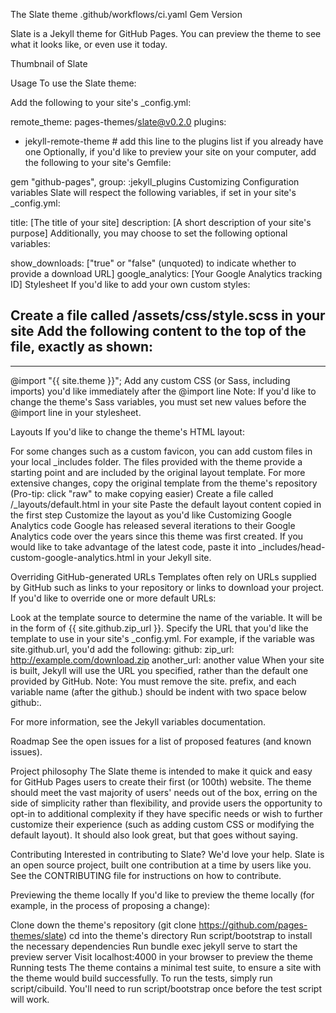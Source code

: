The Slate theme
.github/workflows/ci.yaml Gem Version

Slate is a Jekyll theme for GitHub Pages. You can preview the theme to see what it looks like, or even use it today.

Thumbnail of Slate

Usage
To use the Slate theme:

Add the following to your site's _config.yml:

remote_theme: pages-themes/slate@v0.2.0
plugins:
- jekyll-remote-theme # add this line to the plugins list if you already have one
Optionally, if you'd like to preview your site on your computer, add the following to your site's Gemfile:

gem "github-pages", group: :jekyll_plugins
Customizing
Configuration variables
Slate will respect the following variables, if set in your site's _config.yml:

title: [The title of your site]
description: [A short description of your site's purpose]
Additionally, you may choose to set the following optional variables:

show_downloads: ["true" or "false" (unquoted) to indicate whether to provide a download URL]
google_analytics: [Your Google Analytics tracking ID]
Stylesheet
If you'd like to add your own custom styles:

Create a file called /assets/css/style.scss in your site
Add the following content to the top of the file, exactly as shown:
---
---

@import "{{ site.theme }}";
Add any custom CSS (or Sass, including imports) you'd like immediately after the @import line
Note: If you'd like to change the theme's Sass variables, you must set new values before the @import line in your stylesheet.

Layouts
If you'd like to change the theme's HTML layout:

For some changes such as a custom favicon, you can add custom files in your local _includes folder. The files provided with the theme provide a starting point and are included by the original layout template.
For more extensive changes, copy the original template from the theme's repository
(Pro-tip: click "raw" to make copying easier)
Create a file called /_layouts/default.html in your site
Paste the default layout content copied in the first step
Customize the layout as you'd like
Customizing Google Analytics code
Google has released several iterations to their Google Analytics code over the years since this theme was first created. If you would like to take advantage of the latest code, paste it into _includes/head-custom-google-analytics.html in your Jekyll site.

Overriding GitHub-generated URLs
Templates often rely on URLs supplied by GitHub such as links to your repository or links to download your project. If you'd like to override one or more default URLs:

Look at the template source to determine the name of the variable. It will be in the form of {{ site.github.zip_url }}.
Specify the URL that you'd like the template to use in your site's _config.yml. For example, if the variable was site.github.url, you'd add the following:
github:
  zip_url: http://example.com/download.zip
  another_url: another value
When your site is built, Jekyll will use the URL you specified, rather than the default one provided by GitHub.
Note: You must remove the site. prefix, and each variable name (after the github.) should be indent with two space below github:.

For more information, see the Jekyll variables documentation.

Roadmap
See the open issues for a list of proposed features (and known issues).

Project philosophy
The Slate theme is intended to make it quick and easy for GitHub Pages users to create their first (or 100th) website. The theme should meet the vast majority of users' needs out of the box, erring on the side of simplicity rather than flexibility, and provide users the opportunity to opt-in to additional complexity if they have specific needs or wish to further customize their experience (such as adding custom CSS or modifying the default layout). It should also look great, but that goes without saying.

Contributing
Interested in contributing to Slate? We'd love your help. Slate is an open source project, built one contribution at a time by users like you. See the CONTRIBUTING file for instructions on how to contribute.

Previewing the theme locally
If you'd like to preview the theme locally (for example, in the process of proposing a change):

Clone down the theme's repository (git clone https://github.com/pages-themes/slate)
cd into the theme's directory
Run script/bootstrap to install the necessary dependencies
Run bundle exec jekyll serve to start the preview server
Visit localhost:4000 in your browser to preview the theme
Running tests
The theme contains a minimal test suite, to ensure a site with the theme would build successfully. To run the tests, simply run script/cibuild. You'll need to run script/bootstrap once before the test script will work.

